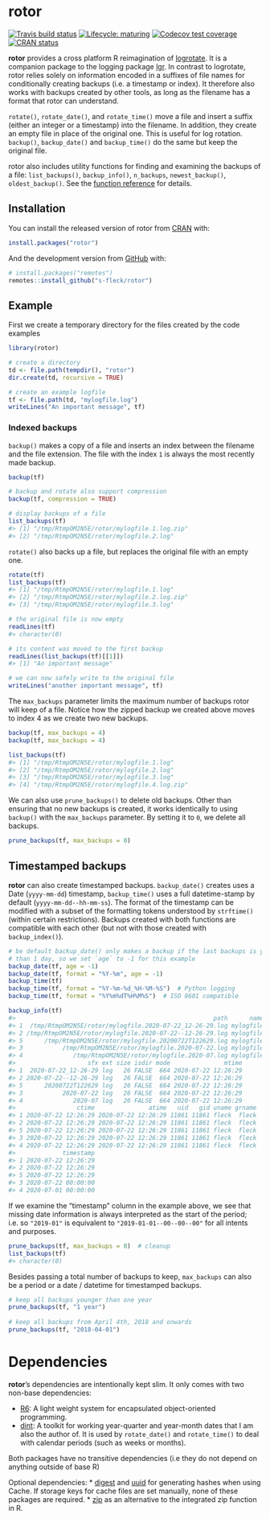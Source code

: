 
<!-- README.md is generated from README.Rmd. Please edit that file -->

# rotor

<!-- badges: start -->

[![Travis build
status](https://travis-ci.com/s-fleck/rotor.svg?branch=master)](https://travis-ci.com/s-fleck/rotor)
[![Lifecycle:
maturing](https://img.shields.io/badge/lifecycle-maturing-blue.svg)](https://www.tidyverse.org/lifecycle/#maturing)
[![Codecov test
coverage](https://codecov.io/gh/s-fleck/rotor/branch/master/graph/badge.svg)](https://codecov.io/gh/s-fleck/rotor?branch=master)
[![CRAN
status](https://www.r-pkg.org/badges/version/rotor)](https://cran.r-project.org/package=rotor)
<!-- badges: end -->

**rotor** provides a cross platform R reimagination of
[logrotate](https://linux.die.net/man/8/logrotate). It is a companion
package to the logging package [lgr](https://github.com/s-fleck/lgr). In
contrast to logrotate, rotor relies solely on information encoded in a
suffixes of file names for conditionally creating backups (i.e. a
timestamp or index). It therefore also works with backups created by
other tools, as long as the filename has a format that rotor can
understand.

`rotate()`, `rotate_date()`, and `rotate_time()` move a file and insert
a suffix (either an integer or a timestamp) into the filename. In
addition, they create an empty file in place of the original one. This
is useful for log rotation. `backup()`, `backup_date()` and
`backup_time()` do the same but keep the original file.

rotor also includes utility functions for finding and examining the
backups of a file: `list_backups()`, `backup_info()`, `n_backups`,
`newest_backup()`, `oldest_backup()`. See the [function
reference](https://s-fleck.github.io/rotor/reference/index.html) for
details.

## Installation

You can install the released version of rotor from
[CRAN](https://CRAN.R-project.org) with:

``` r
install.packages("rotor")
```

And the development version from [GitHub](https://github.com/) with:

``` r
# install.packages("remotes")
remotes::install_github("s-fleck/rotor")
```

## Example

First we create a temporary directory for the files created by the code
examples

``` r
library(rotor)

# create a directory
td <- file.path(tempdir(), "rotor")
dir.create(td, recursive = TRUE)

# create an example logfile
tf <- file.path(td, "mylogfile.log")
writeLines("An important message", tf)
```

### Indexed backups

`backup()` makes a copy of a file and inserts an index between the
filename and the file extension. The file with the index `1` is always
the most recently made backup.

``` r
backup(tf)

# backup and rotate also support compression
backup(tf, compression = TRUE) 

# display backups of a file
list_backups(tf)  
#> [1] "/tmp/RtmpOM2N5E/rotor/mylogfile.1.log.zip"
#> [2] "/tmp/RtmpOM2N5E/rotor/mylogfile.2.log"
```

`rotate()` also backs up a file, but replaces the original file with an
empty one.

``` r
rotate(tf)
list_backups(tf)
#> [1] "/tmp/RtmpOM2N5E/rotor/mylogfile.1.log"    
#> [2] "/tmp/RtmpOM2N5E/rotor/mylogfile.2.log.zip"
#> [3] "/tmp/RtmpOM2N5E/rotor/mylogfile.3.log"

# the original file is now empty
readLines(tf)
#> character(0)

# its content was moved to the first backup
readLines(list_backups(tf)[[1]])
#> [1] "An important message"

# we can now safely write to the original file
writeLines("another important message", tf)
```

The `max_backups` parameter limits the maximum number of backups rotor
will keep of a file. Notice how the zipped backup we created above moves
to index 4 as we create two new backups.

``` r
backup(tf, max_backups = 4)
backup(tf, max_backups = 4)

list_backups(tf)
#> [1] "/tmp/RtmpOM2N5E/rotor/mylogfile.1.log"    
#> [2] "/tmp/RtmpOM2N5E/rotor/mylogfile.2.log"    
#> [3] "/tmp/RtmpOM2N5E/rotor/mylogfile.3.log"    
#> [4] "/tmp/RtmpOM2N5E/rotor/mylogfile.4.log.zip"
```

We can also use `prune_backups()` to delete old backups. Other than
ensuring that no new backups is created, it works identically to using
`backup()` with the `max_backups` parameter. By setting it to `0`, we
delete all backups.

``` r
prune_backups(tf, max_backups = 0)
```

## Timestamped backups

**rotor** can also create timestamped backups. `backup_date()` creates
uses a Date (`yyyy-mm-dd`) timestamp, `backup_time()` uses a full
datetime-stamp by default (`yyyy-mm-dd--hh-mm-ss`). The format of the
timestamp can be modified with a subset of the formatting tokens
understood by `strftime()` (within certain restrictions). Backups
created with both functions are compatible with each other (but not with
those created with `backup_index()`).

``` r
# be default backup_date() only makes a backup if the last backups is younger
# than 1 day, so we set `age` to -1 for this example
backup_date(tf, age = -1)  
backup_date(tf, format = "%Y-%m", age = -1)
backup_time(tf)
backup_time(tf, format = "%Y-%m-%d_%H-%M-%S")  # Python logging
backup_time(tf, format = "%Y%m%dT%H%M%S")  # ISO 8601 compatible

backup_info(tf)
#>                                                       path      name
#> 1  /tmp/RtmpOM2N5E/rotor/mylogfile.2020-07-22_12-26-29.log mylogfile
#> 2 /tmp/RtmpOM2N5E/rotor/mylogfile.2020-07-22--12-26-29.log mylogfile
#> 5      /tmp/RtmpOM2N5E/rotor/mylogfile.20200722T122629.log mylogfile
#> 3           /tmp/RtmpOM2N5E/rotor/mylogfile.2020-07-22.log mylogfile
#> 4              /tmp/RtmpOM2N5E/rotor/mylogfile.2020-07.log mylogfile
#>                    sfx ext size isdir mode               mtime
#> 1  2020-07-22_12-26-29 log   26 FALSE  664 2020-07-22 12:26:29
#> 2 2020-07-22--12-26-29 log   26 FALSE  664 2020-07-22 12:26:29
#> 5      20200722T122629 log   26 FALSE  664 2020-07-22 12:26:29
#> 3           2020-07-22 log   26 FALSE  664 2020-07-22 12:26:29
#> 4              2020-07 log   26 FALSE  664 2020-07-22 12:26:29
#>                 ctime               atime   uid   gid uname grname
#> 1 2020-07-22 12:26:29 2020-07-22 12:26:29 11861 11861 fleck  fleck
#> 2 2020-07-22 12:26:29 2020-07-22 12:26:29 11861 11861 fleck  fleck
#> 5 2020-07-22 12:26:29 2020-07-22 12:26:29 11861 11861 fleck  fleck
#> 3 2020-07-22 12:26:29 2020-07-22 12:26:29 11861 11861 fleck  fleck
#> 4 2020-07-22 12:26:29 2020-07-22 12:26:29 11861 11861 fleck  fleck
#>             timestamp
#> 1 2020-07-22 12:26:29
#> 2 2020-07-22 12:26:29
#> 5 2020-07-22 12:26:29
#> 3 2020-07-22 00:00:00
#> 4 2020-07-01 00:00:00
```

If we examine the “timestamp” column in the example above, we see that
missing date information is always interpreted as the start of the
period; i.e. so `"2019-01"` is equivalent to `"2019-01-01--00--00--00"`
for all intents and purposes.

``` r
prune_backups(tf, max_backups = 0)  # cleanup
list_backups(tf)
#> character(0)
```

Besides passing a total number of backups to keep, `max_backups` can
also be a period or a date / datetime for timestamped backups.

``` r
# keep all backups younger than one year
prune_backups(tf, "1 year") 
  
# keep all backups from April 4th, 2018 and onwards
prune_backups(tf, "2018-04-01")  
```

# Dependencies

**rotor**’s dependencies are intentionally kept slim. It only comes with
two non-base dependencies:

  - [R6](https://github.com/r-lib/R6): A light weight system for
    encapsulated object-oriented programming.
  - [dint](https://github.com/s-fleck/dint): A toolkit for working
    year-quarter and year-month dates that I am also the author of. It
    is used by `rotate_date()` and `rotate_time()` to deal with calendar
    periods (such as weeks or months).

Both packages have no transitive dependencies (i.e they do not depend on
anything outside of base R)

Optional dependencies: \*
[digest](https://github.com/eddelbuettel/digest) and
[uuid](https://CRAN.R-project.org/package=uuid) for generating hashes
when using Cache. If storage keys for cache files are set manually, none
of these packages are required. \*
[zip](https://CRAN.R-project.org/package=zip) as an alternative to the
integrated zip function in R.

